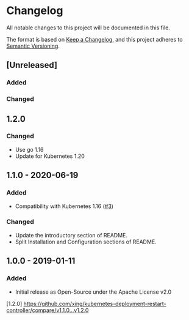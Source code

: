 # Changelog
All notable changes to this project will be documented in this file.

The format is based on [Keep a Changelog](https://keepachangelog.com/en/1.0.0/),
and this project adheres to [Semantic Versioning](https://semver.org/spec/v2.0.0.html).

## [Unreleased]
### Added
### Changed

## 1.2.0
### Changed
- Use go 1.16
- Update for Kubernetes 1.20 

## 1.1.0 - 2020-06-19
### Added
- Compatibility with Kubernetes 1.16 ([#3](https://github.com/xing/kubernetes-deployment-restart-controller/pull/3))
### Changed
- Update the introductory section of README.
- Split Installation and Configuration sections of README.


## 1.0.0 - 2019-01-11
### Added
- Initial release as Open-Source under the Apache License v2.0

[1.2.0] https://github.com/xing/kubernetes-deployment-restart-controller/compare/v1.1.0...v1.2.0
